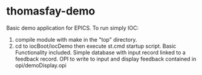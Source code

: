 # thomasfay-demo
Basic demo application for EPICS.
To run simply IOC:
1) compile module with make in the "top" directory.
2) cd to iocBoot/iocDemo then execute st.cmd startup script.
Basic Functionality included.
Simple database with input record linked to a feedback record.
OPI to write to input and display feedback contained in opi/demoDisplay.opi
